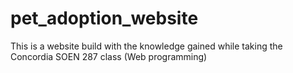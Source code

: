 # pet_adoption_website
This is a website build with the knowledge gained while taking the Concordia SOEN 287 class (Web programming)
